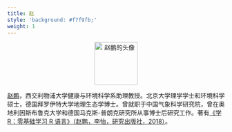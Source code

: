 ```yaml
---
title: 赵
style: 'background: #f7f9fb;'
weight: 1
---
```


<div class="embed-right">
<center>
<a href="https://github.com/pzhaonet">
  <img src="https://avatars.githubusercontent.com/u/4011804?s=460&v=4" width="100" alt="赵鹏的头像" />
</a>
</center>
</div>

[赵鹏](https://pzhao.org)，西交利物浦大学健康与环境科学系助理教授。北京大学理学学士和环境科学硕士，德国拜罗伊特大学地理生态学博士。曾就职于中国气象科学研究院，曾在奥地利因斯布鲁克大学和德国马克斯-普朗克研究所从事博士后研究工作。著有[《学 R：零基础学习 R 语言》（赵鹏，李怡，研究出版社，2018）](https://xuer.pzhao.org)。

